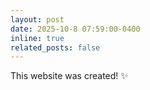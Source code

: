 ```yaml
---
layout: post
date: 2025-10-8 07:59:00-0400
inline: true
related_posts: false
---
```


This website was created! :sparkles:
